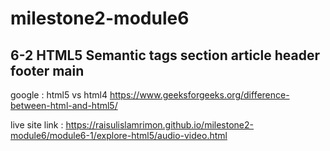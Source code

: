 # milestone2-module6

## 6-2 HTML5 Semantic tags section article header footer main

google : html5 vs html4
https://www.geeksforgeeks.org/difference-between-html-and-html5/

live site link : https://raisulislamrimon.github.io/milestone2-module6/module6-1/explore-html5/audio-video.html
